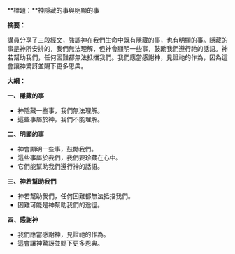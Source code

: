 **標題：**神隱藏的事與明顯的事

**摘要：**

講員分享了三段經文，強調神在我們生命中既有隱藏的事，也有明顯的事。隱藏的事是神所安排的，我們無法理解，但神會顯明一些事，鼓勵我們遵行祂的話語。神若幫助我們，任何困難都無法抵擋我們。我們應當感謝神，見證祂的作為，因為這會讓神驚訝並賜下更多恩典。

**大綱：**

**一、隱藏的事**
* 神隱藏一些事，我們無法理解。
* 這些事屬於神，我們不能理解。

**二、明顯的事**
* 神會顯明一些事，鼓勵我們。
* 這些事屬於我們，我們要珍藏在心中。
* 它們能幫助我們遵行神的話語。

**三、神若幫助我們**
* 神若幫助我們，任何困難都無法抵擋我們。
* 困難可能是神幫助我們的途徑。

**四、感謝神**
* 我們應當感謝神，見證祂的作為。
* 這會讓神驚訝並賜下更多恩典。